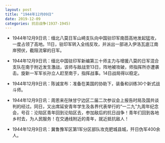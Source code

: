 ```yaml
---
layout: post
title: "1944年12月09日"
date: 2019-12-09
categories: 抗日战争(1937-1945)
---
```


<meta name="referrer" content="no-referrer" />

- 1944年12月9日讯：缅北八莫日军山崎支队向中国驻印军南茴高地发起猛攻，一度占领了高地。11日，驻印军转入全线反攻，并派出一部进入伊洛瓦底江南岸预伏，截阻流窜的日军。 

- 1944年12月9日讯：缅北中国驻印军新编第三十师主力与增援八莫的日军混合支队在南于附近发生激战，该师与敌战至13日，阵地被攻破，师指挥所亦遭袭击。旋新一军军长孙立人赶至南于，指挥战事。14日战局得以稳定。 

- 1944年12月9日讯：陈诚宣布：准备在美国的协助下，装备和训练30个新式战斗师。 

- 1944年12月9日讯：周恩来在陕甘宁边区二届二次参议会上报告时局及国共谈判的经过。同日，又出席延安青年学生及各界代表举行的“一二九”九周年纪念会，号召：沦陷区青年回到沦陷区去，参加敌后的抗日战争！青年们回到各地乡村去，为人民服务！在交通线附近的青年，就近抵抗敌人！ 

- 1944年12月9日讯：冀鲁豫军区第1军分区部队攻克肥城县城，歼日伪军400余人。 

